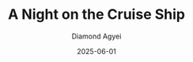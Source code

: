 ---
title: A Night on the Cruise Ship
author: Diamond Agyei
date: 2025-06-01
tags: essays
category: signs
altimg: club
order: 1
layout: essay.njk
---